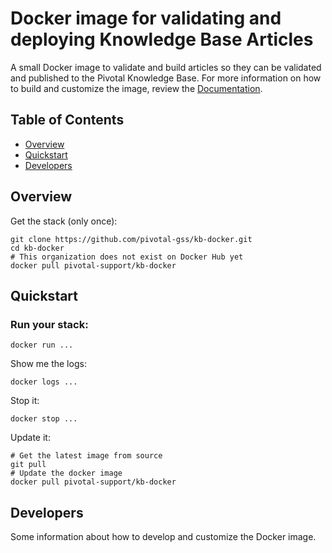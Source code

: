 # Docker image for validating and deploying Knowledge Base Articles

A small Docker image to validate and build articles so they can be validated and published to the Pivotal Knowledge Base. For more information on how to build and customize the image, review the [Documentation].

## Table of Contents

-   [Overview]
-   [Quickstart]
-   [Developers]

## Overview

Get the stack (only once):

```
git clone https://github.com/pivotal-gss/kb-docker.git
cd kb-docker
# This organization does not exist on Docker Hub yet
docker pull pivotal-support/kb-docker
```

## Quickstart

### Run your stack: 

```
docker run ...

```

Show me the logs:

```
docker logs ...
```

Stop it:

```
docker stop ...
```

Update it:

```
# Get the latest image from source
git pull
# Update the docker image
docker pull pivotal-support/kb-docker
```

## Developers

Some information about how to develop and customize the Docker image. 

[Overview]: https://github.com/pivotal-gss/pcf-guide#overview
[Documentation]: https://github.com/pivotal-gss/kb-docker/tree/master/docs
[Developers]: https://github.com/pivotal-gss/pcf-guide#architecture
[Quickstart]: https://github.com/pivotal-gss/pcf-guide#architecture
[Handbooks]: https://github.com/pivotal-gss/pcf-guide#development
